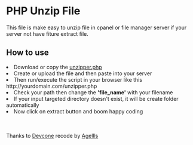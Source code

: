 # PHP Unzip File

This file is make easy to unzip file in cpanel or file manager server if your server not have fiture extract file.

## How to use

<li>Download or copy the <a href='https://github.com/Agellls/php-unzipper/blob/master/unzipper.php'>unzipper.php</a></li>
<li>Create or upload the file and then paste into your server</li>
<li>Then run/execute the script in your browser like this http://yourdomain.com/unzipper.php</li>
<li>Check your path then change the <b>'file_name'</b> with your filename</li>
<li>If your input targeted directory doesn't exist, it will be create folder automatically</li>
<li>Now click on extract button and boom happy coding</li>
</br>
</br>
<p>Thanks to <a href="https://devcone.com">Devcone</a> recode by <a href="https://agellls.serv00.net/personal/">Agellls</a></p>
